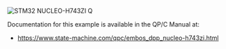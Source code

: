 ![STM32 NUCLEO-H743ZI Q](../../../../doxygen/images/bd_NUCLEO-H743ZI.jpg)

Documentation for this example is available in the QP/C Manual at:

- https://www.state-machine.com/qpc/embos_dpp_nucleo-h743zi.html
